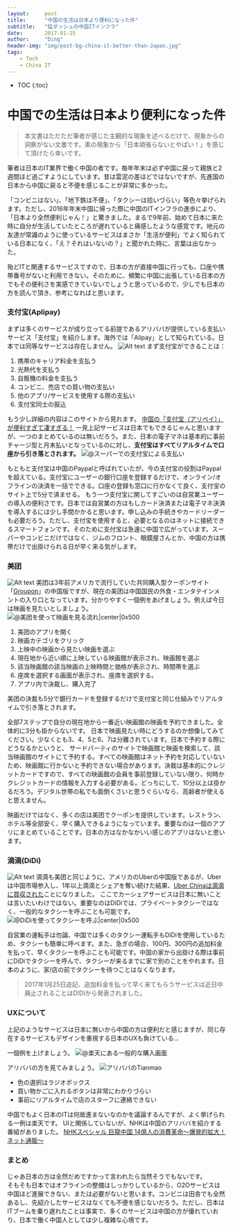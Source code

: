 ```yaml
---
layout:     post
title:      "中国の生活は日本より便利になった件"
subtitle:   "猛ダッシュの中国ITインフラ"
date:       2017-01-25
author:     "Ding"
header-img: "img/post-bg-china-it-better-than-Japan.jpg"
tags:
    - Tech
    - China IT
---
```


* TOC
{:toc}

# 中国での生活は日本より便利になった件

> 本文書はただただ筆者が感じた主観的な現象を述べるだけで、現象からの洞察がない文書です。素の現象から「日本頑張らないとやばい！」を感じて頂けたら幸いです。

筆者は日本のIT業界で働く中国の者です。毎年年末は必ず中国に戻って親族と2週間ほど過ごすようにしています。昔は雲泥の差ほどではないですが、先進国の日本から中国に戻ると不便を感じることが非常に多かった。

「コンビニはない」、「地下鉄は不便」、「タクシーは拾いづらい」等色々挙げられます。ただし、2016年年末中国に帰った際に中国のITインフラの進歩により、「日本より全然便利じゃん！」と驚きました。まるで9年前、始めて日本に来た時に自分が生活していたところが遅れていると痛感したような感覚です。地元の友達が常識のように使っているサービスはまさか「生活が便利」でよく知られている日本になく、「え？それはいないの？」と聞かれた時に、言葉は出なかった。

殆どITと関連するサービスですので、日本の方が直接中国に行っても、口座や携帯番号がないと利用できない。そのために、頻繁に中国に出張している日本の方でもその便利さを実感できていないでしょうと思っているので、少しでも日本の方を読んで頂き、参考になればと思います。



### 支付宝(Aplipay)
まずは多くのサービスが成り立ってる前提であるアリババが提供している支払いサービス「支付宝」を紹介します。海外では「Alipay」として知られている。日本では同等なサービスは存在しません。
![Alt text](/img/in-post/post-china-it-better-than-Japan/1483677413781.jpg)
まず支付宝ができることは：

1. 携帯のキャリア料金を支払う
2. 光熱代を支払う
3. 自販機の料金を支払う
4. コンビニ、売店での買い物の支払い
5. 他のアプリ/サービスを使用する際の支払い
6. 支付宝同士の振込


もう少し詳細の内容はこのサイトから見れます。
[中国の「支付宝（アリペイ）」が便利すぎて凄すぎる！](http://working-asia.com/zhifubao/)
一見上記サービスは日本でもできるじゃんと思いますが、一つのまとめているのは無いだろう。また、日本の電子マネは基本的に事前チャージ型と月末払いとなっているのに対し、**支付宝はすべてリアルタイムで口座から引き落とされます。**
![@スーパーでの支付宝による支払い](/img/in-post/post-china-it-better-than-Japan/1483677331288.jpg)

もともと支付宝は中国のPaypalと呼ばれていたが、今の支付宝の役割はPaypalを超えている。支付宝にユーザーの銀行口座を登録するだけで、オンライン/オフラインの決済を一括でできる。口座の登録も窓口に行かなくて良く、支付宝のサイト上で5分で済ませる。
もう一つ支付宝に関してすごいのは自営業ユーザーの導入の便利さです。日本では自営業の方はもしカード決済または電子マネ決済を導入するには少し手間かかると思います。申し込みの手続きやカードリーダーも必要だろう。ただし、支付宝を使用すると、必要となるのはネットに接続できるスマートフォンです。そのために支付宝は急速に中国で広がっています。スーパーやコンビニだけではなく、ジムのフロント、眼鏡屋さんとか、中国の方は携帯だけで出掛けられる日が早く来る気がします。


### 美团
![Alt text](/img/in-post/post-china-it-better-than-Japan/1483678895071.jpg)
美团は3年前アメリカで流行していた共同購入型クーポンサイト「[Groupon](https://www.groupon.jp/browse/shinzyuku?lat=35.6894875&lng=139.69170639999993&administrative_area=Tokyo&address=Tokyo&hasLocCookie=true&locale=ja_JP)」の中国版ですが、現在の美团は中国国民の外食・エンタテインメントの入り口となっています。分かりやすく一個例をあげましょう。例えば今日は映画を見たいとしましょう。
![@美团を使って映画を見る流れ|center|0x500](/img/in-post/post-china-it-better-than-Japan/美团看电影2.gif)

1. 美团のアプリを開く
2. 映画カテゴリをクリック
3. 上映中の映画から見たい映画を選ぶ
4. 現在地から近い順に上映している映画館が表示され、映画館を選ぶ
5. 該当映画館の該当映画の上映時間と価格が表示され、時間帯を選ぶ
6. 座席を選択する画面が表示され、座席を選択する。
7. アプリ内で決裁し、購入完了

美团の決裁も5分で銀行カードを登録するだけで支付宝と同じ仕組みでリアルタイムで引き落とされます。

全部7ステップで自分の現在地から一番近い映画館の映画を予約できました。全体的に3分も掛からないです。
日本で映画見たい時にどうするのか想像してみてください。少なくとも3、4、5と6、7は分離されています。日本で予約する際にどうなるかというと、
サードパーティのサイトで映画館と映画を検索して、該当映画館のサイトにて予約する。すべての映画館はネット予約を対応していないため、映画館に行かないと予約できない場合があります。決裁は基本的にクレジットカードですので、すべての映画館の会員を事前登録していない限り、何時かクレジットカードの情報を入力する必要がある。どっちにして、10分以上は掛かるだろう。デジタル世帯の私でも面倒くさいと思うぐらいなら、高齢者が使えると思えません。

映画だけではなく、多くの店は美团でクーポンを提供しています。レストラン、ホテル等全部安く、早く購入できるようになっています。重要なのは一個のアプリにまとめていることです。日本の方はなかなかいい感じのアプリはないと思います。

### 滴滴(DiDi)
![Alt text](/img/in-post/post-china-it-better-than-Japan/1483700731799.jpg)
滴滴も美团と同じように、アメリカのUberの中国版であるが、Uberは中国市場参入し、1年以上滴滴とシェアを奪い続けた結果、[Uber Chinaは滴滴に買収された](http://jp.techcrunch.com/2016/08/02/20160801didi-chuxing-confirms-it-is-buying-ubers-business-in-china/)ことになりました。
ここでカーシェアサービスは日本に無いことは言いたいわけではない。重要なのはDiDiでは、プライベートタクシーではなく、一般的なタクシーを呼ぶことも可能です。
![@DiDiを使ってタクシーを呼ぶ|center|0x500](/img/in-post/post-china-it-better-than-Japan/DIDi.gif)

自営業の運転手は勿論、中国では多くのタクシー運転手もDiDiを使用しているため、タクシーも簡単に呼べます。また、急ぎの場合、100円、300円の追加料金を払って、早くタクシーを呼ぶことも可能です。中国の家から出掛ける際は事前にDiDiでタクシーを呼んで、タクシーが来るまでに家で別のことをやれます。日本のように、家/店の前でタクシーを待つことはなくなります。
> 2017年1月25日追記、追加料金を払って早く来てもらうサービスは近日中廃止されることはDIDIから発表されました。

### UXについて
上記のようなサービスは日本に無いから中国の方は便利だと感じますが、同じ存在するサービスもデザインを重視する日本のUXも負けている…

一個例を上げましょう。
![@楽天にある一般的な購入画面](/img/in-post/post-china-it-better-than-Japan/1483701974328.jpg)
  
アリババの方を見てみましょう。
![アリババのTianmao](/img/in-post/post-china-it-better-than-Japan/1483702068387.jpg)

- 色の選択はラジオボックス
- 買い物かごに入れるボタンは非常にわかりづらい
- 事前にリアルタイムで店のスターフに連絡できない

中国でもよく日本のITは何故進まないなのかを議論するんですが、よく挙げられる一例は楽天です。
UIと関係していないが、NHKは中国のアリババを紹介する番組がありました。
[NHKスペシャル 巨龍中国 14億人の消費革命～爆発的拡大！ネット通販～](https://www.youtube.com/watch?v=M2eqh1YAhlA)

### まとめ
じゃあ日本の方は全然だめですかって言われたら当然そうでもないです。<br>
そもそも日本ではオフラインの整備はしっかりしているから、O2Oサービスは中国ほど進展できない、または必要がないと思います。コンビニは田舎でも全然あるし、先紹介したサービスはなくても不便を感じないだろう。ただし、日本はITブームを乗り遅れたことは事実で、多くのサービスは中国の方が優れていおり、日本で働く中国人としては少し複雑な心境です。







